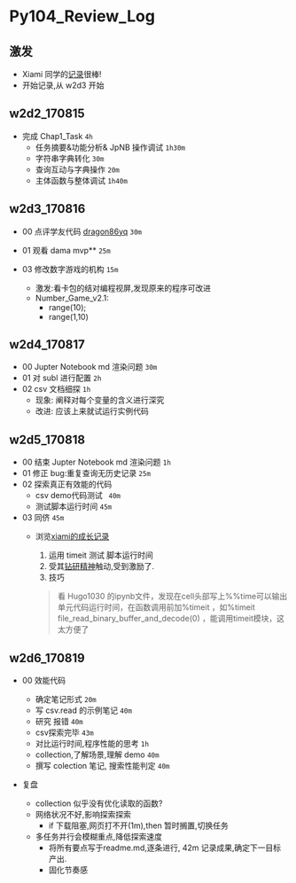 # Py104_Review_Log

## 激发

- Xiami 同学的[记录](https://github.com/thxiami/Py101-004/blob/master/Chap1/note/Log_1w.md)很棒!
- 开始记录,从 w2d3 开始

## w2d2_170815

- 完成 Chap1_Task               `4h`
    -  任务摘要&功能分析& JpNB 操作调试 `1h30m`
    -  字符串字典转化                 `30m` 
    -  查询互动与字典操作              `20m` 
    -  主体函数与整体调试              `1h40m` 

## w2d3_170816

- 00 点评学友代码 [dragon86yq](https://github.com/dragon86yq/Py101-004/commit/47d84392aa040f22696612260f25108675d2e440) `30m`
- 01 观看 dama mvp** `25m`

- 03 修改数字游戏的机构  `15m`
    - 激发:看卡包的结对编程视屏,发现原来的程序可改进
    - Number_Game_v2.1:
        - range(10);
        - range(1,10)

## w2d4_170817

-  00 Jupter Notebook md 渲染问题 `30m` 
-  01 对 subl 进行配置  `2h`
-  02 csv 文档细探       `1h`
    - 现象: 阐释对每个变量的含义进行深究
    - 改进: 应该上来就试运行实例代码

## w2d5_170818 

- 00 结束 Jupter Notebook md 渲染问题 `1h` 
- 01 修正 bug:重复查询无历史记录 `25m`
- 02 探索真正有效能的代码 
    - csv demo代码测试 ` 40m`
    - 测试脚本运行时间  `45m`
- 03 同侪   `45m`
    - 浏览[xiami的成长记录](https://github.com/thxiami/Py101-004/blob/master/Chap1/note/Log_1w.md#11-根据scottmg教练建议采用csv模块)
        1. 运用 timeit 测试 脚本运行时间
        2. 受其[钻研精神](https://github.com/thxiami/Py101-004/blob/master/Chap1/note/Log_1w.md#2-复盘--改进-2)触动,受到激励了.
        3. 技巧

        > 看 Hugo1030 的ipynb文件，发现在cell头部写上%%time可以输出单元代码运行时间，在函数调用前加%timeit ，如%timeit file_read_binary_buffer_and_decode(0) ，能调用timeit模块，这太方便了

## w2d6_170819

- 00 效能代码
    - 确定笔记形式  `20m`
    - 写 csv.read 的示例笔记 `40m`
    - 研究 报错  `40m`
    - csv探索完毕 `43m`
    - 对比运行时间,程序性能的思考 `1h`
    - collection,了解场景,理解 demo `40m`
    - 撰写 colection 笔记, 搜索性能判定 `40m`

- 复盘 
    - collection 似乎没有优化读取的函数?
    - 网络状况不好,影响探索探索
        - if 下载阻塞,网页打不开(1m),then 暂时搁置,切换任务
    - 多任务并行会模糊重点,降低探索速度
        - 将所有要点写于readme.md,逐条进行, 42m 记录成果,确定下一目标产出.
        - 固化节奏感
